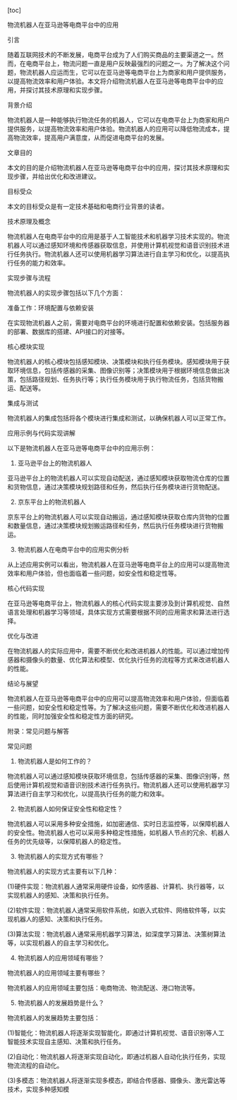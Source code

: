 
[toc]                    
                
                
物流机器人在亚马逊等电商平台中的应用

引言

随着互联网技术的不断发展，电商平台成为了人们购买商品的主要渠道之一。然而，在电商平台上，物流问题一直是用户反映最强烈的问题之一。为了解决这个问题，物流机器人应运而生，它可以在亚马逊等电商平台上为商家和用户提供服务，以提高物流效率和用户体验。本文将介绍物流机器人在亚马逊等电商平台中的应用，并探讨其技术原理和实现步骤。

背景介绍

物流机器人是一种能够执行物流任务的机器人，它可以在电商平台上为商家和用户提供服务，以提高物流效率和用户体验。物流机器人的应用可以降低物流成本，提高物流效率，提高用户满意度，从而促进电商平台的发展。

文章目的

本文的目的是介绍物流机器人在亚马逊等电商平台中的应用，探讨其技术原理和实现步骤，并给出优化和改进建议。

目标受众

本文的目标受众是有一定技术基础和电商行业背景的读者。

技术原理及概念

物流机器人在电商平台中的应用是基于人工智能技术和机器学习技术实现的。物流机器人可以通过感知环境和传感器获取信息，并使用计算机视觉和语音识别技术进行任务执行。物流机器人还可以使用机器学习算法进行自主学习和优化，以提高执行任务的能力和效率。

实现步骤与流程

物流机器人的实现步骤包括以下几个方面：

准备工作：环境配置与依赖安装

在实现物流机器人之前，需要对电商平台的环境进行配置和依赖安装。包括服务器的部署、数据库的搭建、API接口的对接等。

核心模块实现

物流机器人的核心模块包括感知模块、决策模块和执行任务模块。感知模块用于获取环境信息，包括传感器的采集、图像识别等；决策模块用于根据环境信息做出决策，包括路径规划、任务执行等；执行任务模块用于执行物流任务，包括货物搬运、配送等。

集成与测试

物流机器人的集成包括将各个模块进行集成和测试，以确保机器人可以正常工作。

应用示例与代码实现讲解

以下是物流机器人在亚马逊等电商平台中的应用示例：

1. 亚马逊平台上的物流机器人

亚马逊平台上的物流机器人可以实现自动配送，通过感知模块获取物流仓库的位置和货物信息，通过决策模块规划路径和任务，然后执行任务模块进行货物配送。

2. 京东平台上的物流机器人

京东平台上的物流机器人可以实现自动搬运，通过感知模块获取仓库内货物的位置和数量信息，通过决策模块规划搬运路径和任务，然后执行任务模块进行货物搬运。

3. 物流机器人在电商平台中的应用实例分析

从上述应用实例可以看出，物流机器人在亚马逊等电商平台上的应用可以提高物流效率和用户体验，但也面临着一些问题，如安全性和稳定性等。

核心代码实现

在亚马逊等电商平台上，物流机器人的核心代码实现主要涉及到计算机视觉、自然语言处理和机器学习等领域，具体实现方式需要根据不同的应用需求和算法进行选择。

优化与改进

在物流机器人的实际应用中，需要不断优化和改进机器人的性能。可以通过增加传感器和摄像头的数量、优化算法和模型、优化执行任务的流程等方式来改进机器人的性能。

结论与展望

物流机器人在亚马逊等电商平台中的应用可以提高物流效率和用户体验，但面临着一些问题，如安全性和稳定性等。为了解决这些问题，需要不断优化和改进机器人的性能，同时加强安全性和稳定性方面的研究。

附录：常见问题与解答

常见问题

1. 物流机器人是如何工作的？

物流机器人可以通过感知模块获取环境信息，包括传感器的采集、图像识别等，然后使用计算机视觉和语音识别技术进行任务执行。物流机器人还可以使用机器学习算法进行自主学习和优化，以提高执行任务的能力和效率。

2. 物流机器人如何保证安全性和稳定性？

物流机器人可以采用多种安全措施，如加密通信、实时日志监控等，以保障机器人的安全性。物流机器人也可以采用多种稳定性措施，如机器人节点的冗余、机器人任务的优先级等，以保障机器人的稳定性。

3. 物流机器人的实现方式有哪些？

物流机器人的实现方式主要有以下几种：

(1)硬件实现：物流机器人通常采用硬件设备，如传感器、计算机、执行器等，以实现机器人的感知、决策和执行任务。

(2)软件实现：物流机器人通常采用软件系统，如嵌入式软件、网络软件等，以实现机器人的感知、决策和执行任务。

(3)算法实现：物流机器人通常采用机器学习算法，如深度学习算法、决策树算法等，以实现机器人的自主学习和优化。



4. 物流机器人的应用领域有哪些？

物流机器人的应用领域主要有哪些？

物流机器人的应用领域主要包括：电商物流、物流配送、港口物流等。

5. 物流机器人的发展趋势是什么？

物流机器人的发展趋势主要包括：

(1)智能化：物流机器人将逐渐实现智能化，即通过计算机视觉、语音识别等人工智能技术实现自主感知、决策和执行任务。

(2)自动化：物流机器人将逐渐实现自动化，即通过机器人自动化执行任务，实现物流流程的自动化。

(3)多模态：物流机器人将逐渐实现多模态，即结合传感器、摄像头、激光雷达等技术，实现多种感知模


